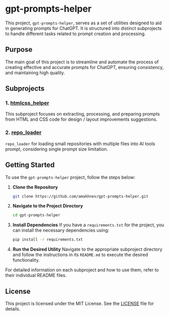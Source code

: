 # gpt-prompts-helper

This project, `gpt-prompts-helper`, serves as a set of utilities designed to aid in generating prompts for ChatGPT. It is structured into distinct subprojects to handle different tasks related to prompt creation and processing.

## Purpose

The main goal of this project is to streamline and automate the process of creating effective and accurate prompts for ChatGPT, ensuring consistency, and maintaining high quality.

## Subprojects

### 1. [htmlcss_helper](./src/htmlcss_helper/README.md)

This subproject focuses on extracting, processing, and preparing prompts from HTML and CSS code for design / layout improvements suggestions.

### 2. [repo_loader](./src/repo_loader/README.md)

`repo_loader` for loading small repositories with multiple files into AI tools prompt, considering single prompt size limitation.

## Getting Started

To use the `gpt-prompts-helper` project, follow the steps below:

1. **Clone the Repository**
    ```bash
    git clone https://github.com/amakhnev/gpt-prompts-helper.git
    ```

2. **Navigate to the Project Directory**
    ```bash
    cd gpt-prompts-helper
    ```

3. **Install Dependencies**
   If you have a `requirements.txt` for the project, you can install the necessary dependencies using:
    ```bash
    pip install -r requirements.txt
    ```

4. **Run the Desired Utility**
    Navigate to the appropriate subproject directory and follow the instructions in its `README.md` to execute the desired functionality.

For detailed information on each subproject and how to use them, refer to their individual README files.


## License

This project is licensed under the MIT License. See the [LICENSE](./LICENSE) file for details.
